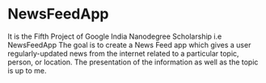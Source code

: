 # NewsFeedApp
It is the Fifth Project of Google India Nanodegree Scholarship i.e NewsFeedApp
The goal is to create a News Feed app which gives a user regularly-updated news from the internet related to a particular topic, person, or location. The presentation of the information as well as the topic is up to me.
